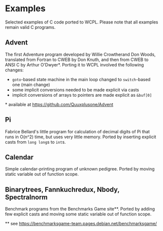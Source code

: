 Examples
========

Selected examples of C code ported to WCPL. Please note that all examples remain valid C programs.

## Advent

The first Adventure program developed by Willie Crowtherand Don Woods,
translated from Fortran to CWEB by Don Knuth, and then from CWEB to ANSI C 
by Arthur O'Dwyer*. Porting it to WCPL involved the following changes:

- `goto`-based state machine in the main loop changed to `switch`-based one (main change)
- some implicit conversions needed to be made explicit via casts
- implicit conversions of arrays to pointers are made explicit as `&buf[0]`

\* available at https://github.com/Quuxplusone/Advent

## Pi

Fabrice Bellard's little program for calculation of decimal digits of Pi
that runs in O(n^2) time, but uses very little memory.
Ported by inserting explicit casts from `long long`s to `int`s.

## Calendar

Simple calendar-printing program of unknown pedigree. Ported by moving
static variable out of function scope.

## Binarytrees, Fannkuchredux, Nbody, Spectralnorm

Benchmark programs from the Benchmarks Game site**. Ported by adding
few explicit casts and moving some static variable out of function scope.

\*\* see https://benchmarksgame-team.pages.debian.net/benchmarksgame/

